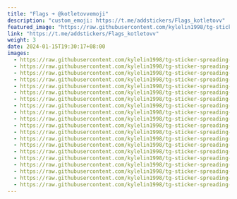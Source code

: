 ```yaml
---
title: "Flags ➜ @kotletovvemoji"
description: "custom_emoji: https://t.me/addstickers/Flags_kotletovv"
featured_image: "https://raw.githubusercontent.com/kylelin1998/tg-sticker-spreading-worldwide-images/main/img/7a5730c5-f812-445c-80a8-9b819b1f0e42.jpg"
link: "https://t.me/addstickers/Flags_kotletovv"
weight: 3
date: 2024-01-15T19:30:17+08:00
images:
  - https://raw.githubusercontent.com/kylelin1998/tg-sticker-spreading-worldwide-images/main/img/7a5730c5-f812-445c-80a8-9b819b1f0e42.jpg
  - https://raw.githubusercontent.com/kylelin1998/tg-sticker-spreading-worldwide-images/main/img/98d233f4-8090-46b1-a29c-d006da1fb868.jpg
  - https://raw.githubusercontent.com/kylelin1998/tg-sticker-spreading-worldwide-images/main/img/05b1103d-3c2b-4885-ac2c-68f552ebb4b8.jpg
  - https://raw.githubusercontent.com/kylelin1998/tg-sticker-spreading-worldwide-images/main/img/fd3b1cb8-9833-49dc-809b-fb97339aed7d.jpg
  - https://raw.githubusercontent.com/kylelin1998/tg-sticker-spreading-worldwide-images/main/img/89352857-bba3-46cf-84f6-31adf93fafdb.jpg
  - https://raw.githubusercontent.com/kylelin1998/tg-sticker-spreading-worldwide-images/main/img/46425aae-77d6-403a-84bb-c1a1d0d8bc42.jpg
  - https://raw.githubusercontent.com/kylelin1998/tg-sticker-spreading-worldwide-images/main/img/5678f001-9c24-4704-bcfb-c67cdddd3525.jpg
  - https://raw.githubusercontent.com/kylelin1998/tg-sticker-spreading-worldwide-images/main/img/db42f1b6-6754-4f3e-a236-8665e104c239.jpg
  - https://raw.githubusercontent.com/kylelin1998/tg-sticker-spreading-worldwide-images/main/img/34b23925-54e9-4c26-9bbf-e7fbddabdb31.jpg
  - https://raw.githubusercontent.com/kylelin1998/tg-sticker-spreading-worldwide-images/main/img/a5a25d4e-2605-461d-8a56-34728fb21bc0.jpg
  - https://raw.githubusercontent.com/kylelin1998/tg-sticker-spreading-worldwide-images/main/img/2309be98-ae9d-4637-a08c-df2dc82de53f.jpg
  - https://raw.githubusercontent.com/kylelin1998/tg-sticker-spreading-worldwide-images/main/img/b9bd1f5a-ab55-47a0-ac69-ab13966b4b3a.jpg
  - https://raw.githubusercontent.com/kylelin1998/tg-sticker-spreading-worldwide-images/main/img/4c94edd1-f8fe-4634-98a4-1765ff38cae6.jpg
  - https://raw.githubusercontent.com/kylelin1998/tg-sticker-spreading-worldwide-images/main/img/6c878c05-ad3b-44c3-ac2e-b92c3535191e.jpg
  - https://raw.githubusercontent.com/kylelin1998/tg-sticker-spreading-worldwide-images/main/img/210d0d40-5940-4faf-b762-12fa13b67918.jpg
  - https://raw.githubusercontent.com/kylelin1998/tg-sticker-spreading-worldwide-images/main/img/87d2aa98-2bc1-42df-aac2-770aa32c3fad.jpg
  - https://raw.githubusercontent.com/kylelin1998/tg-sticker-spreading-worldwide-images/main/img/622a66ff-b6b9-4ecc-82c2-67412d880095.jpg
  - https://raw.githubusercontent.com/kylelin1998/tg-sticker-spreading-worldwide-images/main/img/425a3a27-9cdc-4dd8-a92e-0d4e526d8541.jpg
  - https://raw.githubusercontent.com/kylelin1998/tg-sticker-spreading-worldwide-images/main/img/37913f9c-537c-4f34-a233-06e64f63fac0.jpg
  - https://raw.githubusercontent.com/kylelin1998/tg-sticker-spreading-worldwide-images/main/img/ae614147-c863-4f32-8ef9-680f63536169.jpg
---
```

